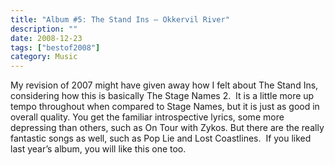 ```yaml
---
title: "Album #5: The Stand Ins – Okkervil River"
description: ""
date: 2008-12-23
tags: ["bestof2008"]
category: Music
---
```



My revision of 2007 might have given away how I felt about The Stand Ins, considering how this is basically The Stage Names 2.&nbsp; It is a little more up tempo throughout when compared to Stage Names, but it is just as good in overall quality. You get the familiar introspective lyrics, some more depressing than others, such as On Tour with Zykos. But there are the really fantastic songs as well, such as Pop Lie and Lost Coastlines.&nbsp; If you liked last year’s album, you will like this one too.
